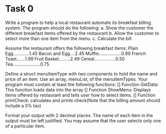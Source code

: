 # Task 0
Write a program to help a local restaurant automate its breakfast billing system. The program should do the following:
a. Show the customer the different breakfast items offered by the restaurant
b. Allow the customer to select more than one item from the menu.
c. Calculate the bill

Assume the restaurant offers the following breakfast items:
Plain Egg.............1.45
Bacon and Egg....2.45
Muffin..................0.99
French Toast.......1.99
Fruit Basket.........2.49
Cereal.................0.50
Tea......................0.75

Define a struct menuItemType with two components to hold the name and price of an item. Use an array, menuList, of the menuItemTypes. Your program must contain at least the following functions:
[] Function GetData: This function loads data into the array
[] Function ShowMenu: Displays items offered by restaurant and tells user how to select items.
[] Function printCheck: calculates and prints check(Note that the billing amount should include a 5% tax)

Format your output with 2 decimal places. The name of each item in the output must be left justified. You may assume that the user selects only one of a particular item.

